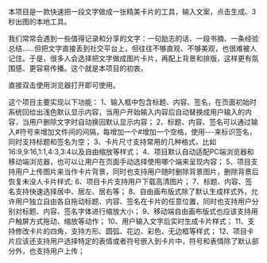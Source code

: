 本项目是一款快速把一段文字做成一张精美卡片的工具，输入文案，点击生成、3 秒出图的本地工具。


我们常常会遇到一些值得记录和分享的文字：一句励志的话、一段书摘、一条经验总结……但把文字直接丢到社交平台上，但往往不够直观、不够美观，也很难被人记住。于是，很多人会选择把文字做成图片卡片，再配上背景和排版，这样更有氛围感、更容易传播。这个就是本项目的初衷。



直接双击使用浏览器打开即可使用。


这个项目主要实现以下功能：
1、输入框中包含标题、内容、签名，在页面初始时系统回给出浅色默认显示内容，当用户开始输入内容后自动替换成用户输入的内容，当用户删除文字时自动换回默认显示内容；
2、标题、内容、签名可以通过输入#符号来增加文件间的间隔，每增加一个#增加一个空格，使用---来标识签名，同时支持标题和签名为空；
3、卡片尺寸支持常用的几种格式，比如16:9,9:16,1:1,4:3,3:4以及自由缩放等样式；
4、项目默认自动适配PC端浏览器和移动端浏览器，也可以让用户在页面手动选择使用哪个端来呈现内容；
5、项目支持用户上传图片来当作卡片背景，同时也支持用户随时删除背景图片，删除背景后恢复未没人卡片样式;
6、项目卡片支持用户下载高清图片；
7、标题、内容、签名支持快速选择居中、居左、居右等；
8、自由画布版式除了默认生成样式外，允许用户独立自由各自拖动标题、内容、签名在卡片的任意位置，同时也支持用户分别对标题、内容、签名字体进行缩放大小；
9、移动端自由画布版式也应该支持用户触屏方式拖动、缩放等动作；
10、用户输入文字后实时生成卡片样式；
11、支持修改卡片的四角，支持方形、圆弧、花边、彩色、无边框等样式；
12、项目卡片应该还支持用户选择特定的表情或者符号嵌入到卡片中，符号和表情除了默认部分外，也支持用户上传；
